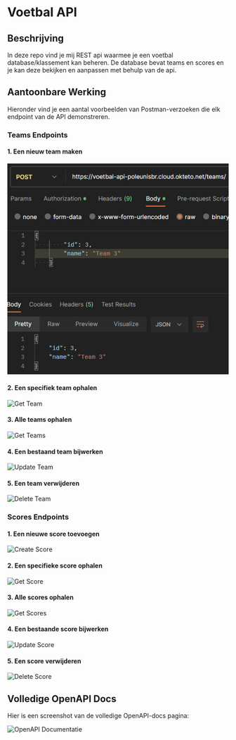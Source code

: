 # Voetbal API

## Beschrijving

In deze repo vind je mij REST api waarmee je een voetbal database/klassement kan beheren. De database bevat teams en scores en je kan deze bekijken en aanpassen met behulp van de api.

## Aantoonbare Werking

Hieronder vind je een aantal voorbeelden van Postman-verzoeken die elk endpoint van de API demonstreren.

### Teams Endpoints

#### 1. Een nieuw team maken

![Create Team](/scr/teamsPost.png)

#### 2. Een specifiek team ophalen

![Get Team](URL_NAAR_SCREENSHOT_TEAM_GET)

#### 3. Alle teams ophalen

![Get Teams](URL_NAAR_SCREENSHOT_TEAMS_GET)

#### 4. Een bestaand team bijwerken

![Update Team](URL_NAAR_SCREENSHOT_TEAM_UPDATE)

#### 5. Een team verwijderen

![Delete Team](URL_NAAR_SCREENSHOT_TEAM_DELETE)

### Scores Endpoints

#### 1. Een nieuwe score toevoegen

![Create Score](URL_NAAR_SCREENSHOT_SCORE_CREATE)

#### 2. Een specifieke score ophalen

![Get Score](URL_NAAR_SCREENSHOT_SCORE_GET)

#### 3. Alle scores ophalen

![Get Scores](URL_NAAR_SCREENSHOT_SCORES_GET)

#### 4. Een bestaande score bijwerken

![Update Score](URL_NAAR_SCREENSHOT_SCORE_UPDATE)

#### 5. Een score verwijderen

![Delete Score](URL_NAAR_SCREENSHOT_SCORE_DELETE)

## Volledige OpenAPI Docs

Hier is een screenshot van de volledige OpenAPI-docs pagina:

![OpenAPI Documentatie](URL_NAAR_OPENAPI_DOCS)
